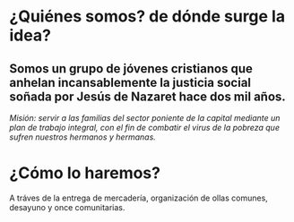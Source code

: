 # ¿Quiénes somos? de dónde surge la idea?

## Somos un grupo de jóvenes cristianos que anhelan incansablemente la justicia social soñada por Jesús de Nazaret hace dos mil años.

*Misión: servir a las familias del sector poniente de la capital mediante un plan de trabajo integral, con el fin de combatir el virus de la pobreza que sufren nuestros hermanos y hermanas.*

# ¿Cómo lo haremos?

A tráves de la entrega de mercadería, organización de ollas comunes, desayuno y once comunitarias.

[](Capturas/5ta_campana.gif)</center>
